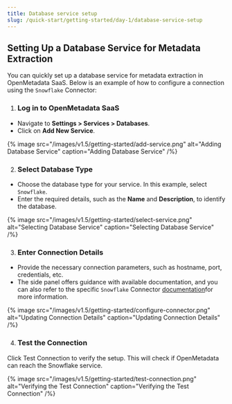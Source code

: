 ```yaml
---
title: Database service setup
slug: /quick-start/getting-started/day-1/database-service-setup
---
```


## Setting Up a Database Service for Metadata Extraction

You can quickly set up a database service for metadata extraction in OpenMetadata SaaS. Below is an example of how to configure a connection using the `Snowflake` Connector:

1. ### Log in to OpenMetadata SaaS 
- Navigate to **Settings > Services > Databases**.
- Click on **Add New Service**.

{% image
  src="/images/v1.5/getting-started/add-service.png"
  alt="Adding Database Service"
  caption="Adding Database Service" /%}

2. ### Select Database Type

- Choose the database type for your service. In this example, select `Snowflake`.
- Enter the required details, such as the **Name** and **Description**, to identify the database.

{% image
  src="/images/v1.5/getting-started/select-service.png"
  alt="Selecting Database Service"
  caption="Selecting Database Service" /%}

3. ### Enter Connection Details
- Provide the necessary connection parameters, such as hostname, port, credentials, etc.
- The side panel offers guidance with available documentation, and you can also refer to the specific `Snowflake` Connector [documentation](/connectors)for more information.

{% image
  src="/images/v1.5/getting-started/configure-connector.png"
  alt="Updating Connection Details"
  caption="Updating Connection Details" /%}

4. ### Test the Connection
Click Test Connection to verify the setup. This will check if OpenMetadata can reach the Snowflake service.

{% image
  src="/images/v1.5/getting-started/test-connection.png"
  alt="Verifying the Test Connection"
  caption="Verifying the Test Connection" /%}